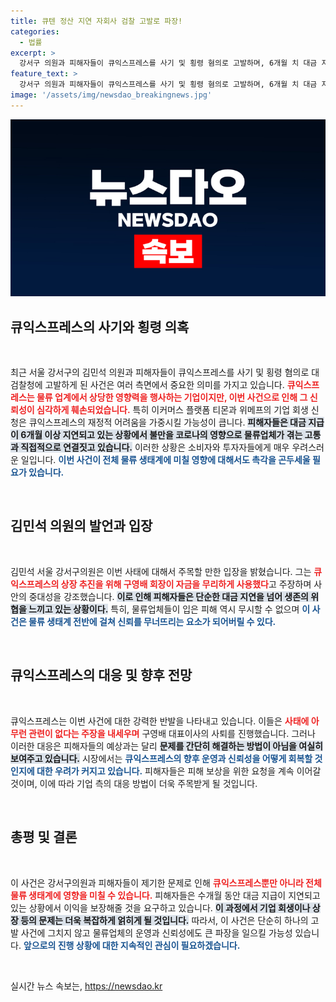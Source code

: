 ```yaml
---
title: 큐텐 정산 지연 자회사 검찰 고발로 파장!
categories:
  - 법률
excerpt: >
  강서구 의원과 피해자들이 큐익스프레스를 사기 및 횡령 혐의로 고발하며, 6개월 치 대금 지급 지연 문제를 폭로했다. 티몬과 위메프의 회생 신청이 불러온 혼란 속, 전체 물류 생태계가 흔들리고 있다. 진실은 과연 무엇일까? 클릭 유도!
feature_text: >
  강서구 의원과 피해자들이 큐익스프레스를 사기 및 횡령 혐의로 고발하며, 6개월 치 대금 지급 지연 문제를 폭로했다. 티몬과 위메프의 회생 신청이 불러온 혼란 속, 전체 물류 생태계가 흔들리고 있다. 진실은 과연 무엇일까? 클릭 유도!
image: '/assets/img/newsdao_breakingnews.jpg'
---
```


<p><img src="/assets/img/newsdao_breakingnews.jpg" alt="koreaapp 속보" /></p>

<h2 data-ke-size="size26">큐익스프레스의 사기와 횡령 의혹</h2>

<p data-ke-size="size16">&nbsp;</p>

<p data-ke-size="size16">최근 서울 강서구의 김민석 의원과 피해자들이 큐익스프레스를 사기 및 횡령 혐의로 대검찰청에 고발하게 된 사건은 여러 측면에서 중요한 의미를 가지고 있습니다. <b><span style="color: #ee2323;">큐익스프레스는 물류 업계에서 상당한 영향력을 행사하는 기업이지만, 이번 사건으로 인해 그 신뢰성이 심각하게 훼손되었습니다.</span></b> 특히 이커머스 플랫폼 티몬과 위메프의 기업 회생 신청은 큐익스프레스의 재정적 어려움을 가중시킬 가능성이 큽니다. <b><span style="background-color: #21538527;">피해자들은 대금 지급이 6개월 이상 지연되고 있는 상황에서 불만을 코로나의 영향으로 물류업체가 겪는 고통과 직접적으로 연결짓고 있습니다.</span></b> 이러한 상황은 소비자와 투자자들에게 매우 우려스러운 일입니다. <b><span style="color: #1a5490;">이번 사건이 전체 물류 생태계에 미칠 영향에 대해서도 촉각을 곤두세울 필요가 있습니다.</span></b></p>

<p data-ke-size="size16">&nbsp;</p>

<h2 data-ke-size="size26">김민석 의원의 발언과 입장</h2>

<p data-ke-size="size16">&nbsp;</p>

<p data-ke-size="size16">김민석 서울 강서구의원은 이번 사태에 대해서 주목할 만한 입장을 밝혔습니다. 그는 <b><span style="color: #ee2323;">큐익스프레스의 상장 추진을 위해 구영배 회장이 자금을 무리하게 사용했다</span></b>고 주장하며 사안의 중대성을 강조했습니다. <b><span style="background-color: #21538527;">이로 인해 피해자들은 단순한 대금 지연을 넘어 생존의 위협을 느끼고 있는 상황이다.</span></b> 특히, 물류업체들이 입은 피해 역시 무시할 수 없으며 <b><span style="color: #1a5490;">이 사건은 물류 생태계 전반에 걸쳐 신뢰를 무너뜨리는 요소가 되어버릴 수 있다.</span></b></p>

<p data-ke-size="size16">&nbsp;</p>

<h2 data-ke-size="size26">큐익스프레스의 대응 및 향후 전망</h2>

<p data-ke-size="size16">&nbsp;</p>

<p data-ke-size="size16">큐익스프레스는 이번 사건에 대한 강력한 반발을 나타내고 있습니다. 이들은 <b><span style="color: #ee2323;">사태에 아무런 관련이 없다는 주장을 내세우며</span></b> 구영배 대표이사의 사퇴를 진행했습니다. 그러나 이러한 대응은 피해자들의 예상과는 달리 <b><span style="background-color: #21538527;">문제를 간단히 해결하는 방법이 아님을 여실히 보여주고 있습니다.</span></b> 시장에서는 <b><span style="color: #1a5490;">큐익스프레스의 향후 운영과 신뢰성을 어떻게 회복할 것인지에 대한 우려가 커지고 있습니다.</span></b> 피해자들은 피해 보상을 위한 요청을 계속 이어갈 것이며, 이에 따라 기업 측의 대응 방법이 더욱 주목받게 될 것입니다.</p>

<p data-ke-size="size16">&nbsp;</p>

<h2 data-ke-size="size26">총평 및 결론</h2>

<p data-ke-size="size16">&nbsp;</p>

<p data-ke-size="size16">이 사건은 강서구의원과 피해자들이 제기한 문제로 인해 <b><span style="color: #ee2323;">큐익스프레스뿐만 아니라 전체 물류 생태계에 영향을 미칠 수 있습니다.</span></b> 피해자들은 수개월 동안 대금 지급이 지연되고 있는 상황에서 이익을 보장해줄 것을 요구하고 있습니다. <b><span style="background-color: #21538527;">이 과정에서 기업 회생이나 상장 등의 문제는 더욱 복잡하게 얽히게 될 것입니다.</span></b> 따라서, 이 사건은 단순히 하나의 고발 사건에 그치지 않고 물류업체의 운영과 신뢰성에도 큰 파장을 일으킬 가능성 있습니다. <b><span style="color: #1a5490;">앞으로의 진행 상황에 대한 지속적인 관심이 필요하겠습니다.</span></b></p>

<p data-ke-size="size16">&nbsp;</p>
실시간 뉴스 속보는, <a href="https://newsdao.kr" rel="dofollow">https://newsdao.kr</a>


